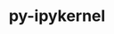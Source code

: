 ---
title: "py-ipykernel"
layout: cache
categories: [package, develop-2024-01-14]
meta: {"versions": ["5.5.6", "6.23.1"], "compilers": ["gcc@=11.1.0", "gcc@=11.4.0", "gcc@=9.4.0", "oneapi@=2023.2.0"], "oss": ["ubuntu20.04"], "platforms": ["linux"], "targets": ["neoverse_v1", "ppc64le", "x86_64_v3"], "stacks": ["data-vis-sdk", "e4s", "e4s-neoverse_v1", "e4s-oneapi", "e4s-power", "root"], "num_specs": 15, "num_specs_by_stack": {"root": 15, "e4s-neoverse_v1": 3, "e4s-power": 3, "data-vis-sdk": 2, "e4s": 4, "e4s-oneapi": 3}}
spec_details: [{"hash": "hviry6n6rsviuxmru6g2vo7rc3bwowid", "compiler": "gcc@=11.4.0", "versions": ["6.23.1"], "os": "ubuntu20.04", "platform": "linux", "target": "neoverse_v1", "variants": ["build_system=python_pip"], "stacks": ["root", "e4s-neoverse_v1"], "size": "-", "tarball": "https://binaries.spack.io/releases/develop-2024-01-14/build_cache/linux-ubuntu20.04-neoverse_v1/gcc-11.4.0/py-ipykernel-6.23.1/linux-ubuntu20.04-neoverse_v1-gcc-11.4.0-py-ipykernel-6.23.1-hviry6n6rsviuxmru6g2vo7rc3bwowid.spack"}, {"hash": "nhnaezugc3xmbqlie7vzbucoy2emkqm7", "compiler": "gcc@=11.4.0", "versions": ["6.23.1"], "os": "ubuntu20.04", "platform": "linux", "target": "neoverse_v1", "variants": ["build_system=python_pip"], "stacks": ["root", "e4s-neoverse_v1"], "size": "-", "tarball": "https://binaries.spack.io/releases/develop-2024-01-14/build_cache/linux-ubuntu20.04-neoverse_v1/gcc-11.4.0/py-ipykernel-6.23.1/linux-ubuntu20.04-neoverse_v1-gcc-11.4.0-py-ipykernel-6.23.1-nhnaezugc3xmbqlie7vzbucoy2emkqm7.spack"}, {"hash": "2mn2ndyqoyuj6qmohse4tyxx2w7w5i2y", "compiler": "gcc@=11.4.0", "versions": ["6.23.1"], "os": "ubuntu20.04", "platform": "linux", "target": "neoverse_v1", "variants": ["build_system=python_pip"], "stacks": ["root", "e4s-neoverse_v1"], "size": "-", "tarball": "https://binaries.spack.io/releases/develop-2024-01-14/build_cache/linux-ubuntu20.04-neoverse_v1/gcc-11.4.0/py-ipykernel-6.23.1/linux-ubuntu20.04-neoverse_v1-gcc-11.4.0-py-ipykernel-6.23.1-2mn2ndyqoyuj6qmohse4tyxx2w7w5i2y.spack"}, {"hash": "eallgwo6pq5l4sqh6v5obgessp24xuyq", "compiler": "gcc@=9.4.0", "versions": ["6.23.1"], "os": "ubuntu20.04", "platform": "linux", "target": "ppc64le", "variants": ["build_system=python_pip"], "stacks": ["root", "e4s-power"], "size": "-", "tarball": "https://binaries.spack.io/releases/develop-2024-01-14/build_cache/linux-ubuntu20.04-ppc64le/gcc-9.4.0/py-ipykernel-6.23.1/linux-ubuntu20.04-ppc64le-gcc-9.4.0-py-ipykernel-6.23.1-eallgwo6pq5l4sqh6v5obgessp24xuyq.spack"}, {"hash": "fq3paorep7kzwy36m5zttpppooe5mtoi", "compiler": "gcc@=9.4.0", "versions": ["6.23.1"], "os": "ubuntu20.04", "platform": "linux", "target": "ppc64le", "variants": ["build_system=python_pip"], "stacks": ["root", "e4s-power"], "size": "-", "tarball": "https://binaries.spack.io/releases/develop-2024-01-14/build_cache/linux-ubuntu20.04-ppc64le/gcc-9.4.0/py-ipykernel-6.23.1/linux-ubuntu20.04-ppc64le-gcc-9.4.0-py-ipykernel-6.23.1-fq3paorep7kzwy36m5zttpppooe5mtoi.spack"}, {"hash": "rxcpygrznfgi263j5ya5akim3hfao4ps", "compiler": "gcc@=9.4.0", "versions": ["6.23.1"], "os": "ubuntu20.04", "platform": "linux", "target": "ppc64le", "variants": ["build_system=python_pip"], "stacks": ["root", "e4s-power"], "size": "-", "tarball": "https://binaries.spack.io/releases/develop-2024-01-14/build_cache/linux-ubuntu20.04-ppc64le/gcc-9.4.0/py-ipykernel-6.23.1/linux-ubuntu20.04-ppc64le-gcc-9.4.0-py-ipykernel-6.23.1-rxcpygrznfgi263j5ya5akim3hfao4ps.spack"}, {"hash": "5ijx6ujms35orrfyafy7s5nza4ykhhm2", "compiler": "gcc@=11.1.0", "versions": ["6.23.1"], "os": "ubuntu20.04", "platform": "linux", "target": "x86_64_v3", "variants": ["build_system=python_pip"], "stacks": ["data-vis-sdk", "root"], "size": "-", "tarball": "https://binaries.spack.io/releases/develop-2024-01-14/build_cache/linux-ubuntu20.04-x86_64_v3/gcc-11.1.0/py-ipykernel-6.23.1/linux-ubuntu20.04-x86_64_v3-gcc-11.1.0-py-ipykernel-6.23.1-5ijx6ujms35orrfyafy7s5nza4ykhhm2.spack"}, {"hash": "ecp3i3voepsx7b5spavkoofew3i5ip65", "compiler": "gcc@=11.1.0", "versions": ["6.23.1"], "os": "ubuntu20.04", "platform": "linux", "target": "x86_64_v3", "variants": ["build_system=python_pip"], "stacks": ["data-vis-sdk", "root"], "size": "-", "tarball": "https://binaries.spack.io/releases/develop-2024-01-14/build_cache/linux-ubuntu20.04-x86_64_v3/gcc-11.1.0/py-ipykernel-6.23.1/linux-ubuntu20.04-x86_64_v3-gcc-11.1.0-py-ipykernel-6.23.1-ecp3i3voepsx7b5spavkoofew3i5ip65.spack"}, {"hash": "wsor6crtbjxv2w2sskwbxe2ssvhh7fac", "compiler": "gcc@=11.4.0", "versions": ["6.23.1"], "os": "ubuntu20.04", "platform": "linux", "target": "x86_64_v3", "variants": ["build_system=python_pip"], "stacks": ["e4s", "root"], "size": "-", "tarball": "https://binaries.spack.io/releases/develop-2024-01-14/build_cache/linux-ubuntu20.04-x86_64_v3/gcc-11.4.0/py-ipykernel-6.23.1/linux-ubuntu20.04-x86_64_v3-gcc-11.4.0-py-ipykernel-6.23.1-wsor6crtbjxv2w2sskwbxe2ssvhh7fac.spack"}, {"hash": "tly6dsatvybkigsjwbx2qvy4ifr3sm5a", "compiler": "gcc@=11.4.0", "versions": ["6.23.1"], "os": "ubuntu20.04", "platform": "linux", "target": "x86_64_v3", "variants": ["build_system=python_pip"], "stacks": ["e4s", "root"], "size": "-", "tarball": "https://binaries.spack.io/releases/develop-2024-01-14/build_cache/linux-ubuntu20.04-x86_64_v3/gcc-11.4.0/py-ipykernel-6.23.1/linux-ubuntu20.04-x86_64_v3-gcc-11.4.0-py-ipykernel-6.23.1-tly6dsatvybkigsjwbx2qvy4ifr3sm5a.spack"}, {"hash": "o6xivainjlzjftp2ycmrh2zakuznwkrr", "compiler": "gcc@=11.4.0", "versions": ["6.23.1"], "os": "ubuntu20.04", "platform": "linux", "target": "x86_64_v3", "variants": ["build_system=python_pip"], "stacks": ["e4s", "root"], "size": "-", "tarball": "https://binaries.spack.io/releases/develop-2024-01-14/build_cache/linux-ubuntu20.04-x86_64_v3/gcc-11.4.0/py-ipykernel-6.23.1/linux-ubuntu20.04-x86_64_v3-gcc-11.4.0-py-ipykernel-6.23.1-o6xivainjlzjftp2ycmrh2zakuznwkrr.spack"}, {"hash": "uqbwlgpemdwkzc3ebrtri5l7jntjyzsz", "compiler": "gcc@=11.4.0", "versions": ["6.23.1"], "os": "ubuntu20.04", "platform": "linux", "target": "x86_64_v3", "variants": ["build_system=python_pip"], "stacks": ["e4s", "root"], "size": "-", "tarball": "https://binaries.spack.io/releases/develop-2024-01-14/build_cache/linux-ubuntu20.04-x86_64_v3/gcc-11.4.0/py-ipykernel-6.23.1/linux-ubuntu20.04-x86_64_v3-gcc-11.4.0-py-ipykernel-6.23.1-uqbwlgpemdwkzc3ebrtri5l7jntjyzsz.spack"}, {"hash": "2chdaw5stypuczq7gjqhrs3va6qhdeme", "compiler": "oneapi@=2023.2.0", "versions": ["6.23.1"], "os": "ubuntu20.04", "platform": "linux", "target": "x86_64_v3", "variants": ["build_system=python_pip"], "stacks": ["root", "e4s-oneapi"], "size": "-", "tarball": "https://binaries.spack.io/releases/develop-2024-01-14/build_cache/linux-ubuntu20.04-x86_64_v3/oneapi-2023.2.0/py-ipykernel-6.23.1/linux-ubuntu20.04-x86_64_v3-oneapi-2023.2.0-py-ipykernel-6.23.1-2chdaw5stypuczq7gjqhrs3va6qhdeme.spack"}, {"hash": "lpxylyrvgnjd4n6suhegpt7q4tvl74ao", "compiler": "oneapi@=2023.2.0", "versions": ["6.23.1"], "os": "ubuntu20.04", "platform": "linux", "target": "x86_64_v3", "variants": ["build_system=python_pip"], "stacks": ["root", "e4s-oneapi"], "size": "-", "tarball": "https://binaries.spack.io/releases/develop-2024-01-14/build_cache/linux-ubuntu20.04-x86_64_v3/oneapi-2023.2.0/py-ipykernel-6.23.1/linux-ubuntu20.04-x86_64_v3-oneapi-2023.2.0-py-ipykernel-6.23.1-lpxylyrvgnjd4n6suhegpt7q4tvl74ao.spack"}, {"hash": "lgjtdhm4pvvastfp3l7w3fzgelrzusw6", "compiler": "oneapi@=2023.2.0", "versions": ["5.5.6"], "os": "ubuntu20.04", "platform": "linux", "target": "x86_64_v3", "variants": ["build_system=python_pip"], "stacks": ["root", "e4s-oneapi"], "size": "-", "tarball": "https://binaries.spack.io/releases/develop-2024-01-14/build_cache/linux-ubuntu20.04-x86_64_v3/oneapi-2023.2.0/py-ipykernel-5.5.6/linux-ubuntu20.04-x86_64_v3-oneapi-2023.2.0-py-ipykernel-5.5.6-lgjtdhm4pvvastfp3l7w3fzgelrzusw6.spack"}]
---